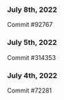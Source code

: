 ### July 8th, 2022

Commit #92767

### July 5th, 2022

Commit #314353


### July 4th, 2022

Commit #72281
